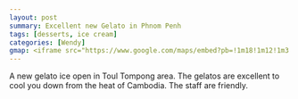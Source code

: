 ```yaml
---
layout: post
summary: Excellent new Gelato in Phnom Penh
tags: [desserts, ice cream]
categories: [Wendy]
gmap: <iframe src="https://www.google.com/maps/embed?pb=!1m18!1m12!1m3!1d3909.165991113533!2d104.91494101234103!3d11.53994774459584!2m3!1f0!2f0!3f0!3m2!1i1024!2i768!4f13.1!3m3!1m2!1s0x31095118a4d081bd%3A0x5859f1cd14ca8db6!2sGelato%20Factory!5e0!3m2!1sen!2skh!4v1720426631119!5m2!1sen!2skh" width="600" height="450" style="border:0;" allowfullscreen="" loading="lazy" referrerpolicy="no-referrer-when-downgrade"></iframe>
---
```


A new gelato ice open in Toul Tompong area. The gelatos are excellent to cool you down from the heat of Cambodia. The staff are friendly.
